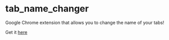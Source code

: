 # tab_name_changer
Google Chrome extension that allows you to change the name of your tabs!

Get it [here](https://chrome.google.com/webstore/detail/tab-name-changer/eofldjecdkcjhnccphadkomkiebjfdkl?hl=en)
